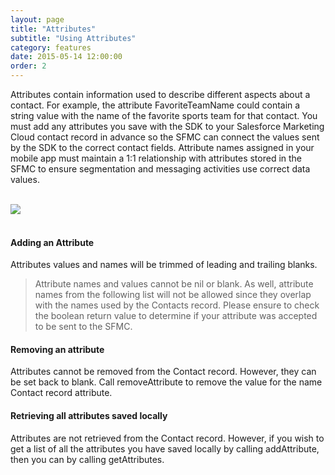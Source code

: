 ```yaml
---
layout: page
title: "Attributes"
subtitle: "Using Attributes"
category: features
date: 2015-05-14 12:00:00
order: 2
---
```

Attributes contain information used to describe different aspects about a contact. For example, the attribute FavoriteTeamName could contain a string value with the name of the favorite sports team for that contact. You must add any attributes you save with the SDK to your Salesforce Marketing Cloud contact record in advance so the SFMC can connect the values sent by the SDK to the correct contact fields. Attribute names assigned in your mobile app must maintain a 1:1 relationship with attributes stored in the SFMC to ensure segmentation and messaging activities use correct data values.

<br/>
 <img class="img-responsive" src="{{ site.baseurl }}/assets/Attributes_Step3.png" /><br/>
<br/>

#### Adding an Attribute

<script src="https://gist.github.com/sfmc-mobilepushsdk/96f80418daaa274c36e3.js"></script>

Attributes values and names will be trimmed of leading and trailing blanks.

> Attribute names and values cannot be nil or blank.  As well, attribute names from the following list will not be allowed since they overlap with the names used by the Contacts record.  Please ensure to check the boolean return value to determine if your attribute was accepted to be sent to the SFMC.

<script src="https://gist.github.com/sfmc-mobilepushsdk/34af56f4a7d4a1acd2a3.js"></script>

#### Removing an attribute

Attributes cannot be removed from the Contact record.  However, they can be set back to blank.  Call removeAttribute to remove the value for the name Contact record attribute.

<script src="https://gist.github.com/sfmc-mobilepushsdk/34af56f4a7d4a1acd2a3.js"></script>

#### Retrieving all attributes saved locally

Attributes are not retrieved from the Contact record.  However, if you wish to get a list of all the attributes you have saved locally by calling addAttribute, then you can by calling getAttributes.

<script src="https://gist.github.com/sfmc-mobilepushsdk/bc224eb2e8c7d46ef4d0.js"></script>